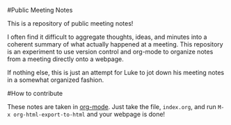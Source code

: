 #Public Meeting Notes

This is a repository of public meeting notes!

I often find it difficult to aggregate thoughts, ideas, and minutes into a coherent summary of what actually happened at a meeting. This repository is an experiment to use version control and org-mode to organize notes from a meeting directly onto a webpage.

If nothing else, this is just an attempt for Luke to jot down his meeting notes in a somewhat organized fashion.

#How to contribute

These notes are taken in [org-mode](http://orgmode.org/). Just take the file, `index.org`, and run `M-x org-html-export-to-html` and your webpage is done!
